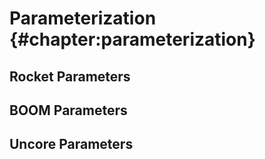 Parameterization {#chapter:parameterization}
================

Rocket Parameters
-----------------

BOOM Parameters
---------------

Uncore Parameters
-----------------
